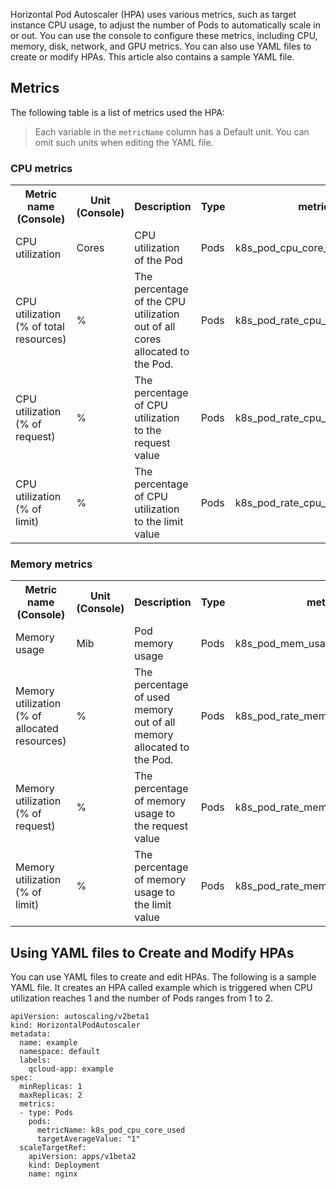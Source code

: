 Horizontal Pod Autoscaler (HPA) uses various metrics, such as target instance CPU usage, to adjust the number of Pods to automatically scale in or out. You can use the console to configure these metrics, including CPU, memory, disk, network, and GPU metrics. You can also use YAML files to create or modify HPAs. This article also contains a sample YAML file.

## Metrics
The following table is a list of metrics used the HPA:
> Each variable in the `metricName` column has a Default unit. You can omit such units when editing the YAML file.

### CPU metrics

<table>
<tr>
	<th width="17.8%">Metric name (Console)</th><th width="14.1%">Unit (Console)</th><th width="17.1%">Description</th>
	<th width="6.6%">Type</th><th width="33%">metricName</th><th width="11.4%">Default unit</th>
	</tr>
	<tr>
	<td>CPU utilization</td>
	<td>Cores</td>
	<td>CPU utilization of the Pod</td>
	<td>Pods</td>
	<td>k8s_pod_cpu_core_used</td>
	<td> Cores </td>
	</tr>
	<tr>
	<td>CPU utilization <br>(% of total resources)</td>
	<td>%</td>
	<td>The percentage of the CPU utilization out of all cores allocated to the Pod.</td>
	<td>Pods</td>
	<td>k8s_pod_rate_cpu_core_used_resource</td>
	<td>%</td>
	</tr>
	<tr>
	<td>CPU utilization<br>(% of request)</td>
	<td>%</td>
	<td>The percentage of CPU utilization to the request value</td>
	<td>Pods</td>
	<td>k8s_pod_rate_cpu_core_used_request</td>
	<td>%</td>
	</tr>
	<tr>
	<td>CPU utilization<br>(% of limit)</td>
	<td>%</td>
	<td>The percentage of CPU utilization to the limit value</td>
	<td>Pods</td>
	<td>k8s_pod_rate_cpu_core_used_limit</td>
	<td>%</td>
	</tr>
</table>

### Memory metrics

<table>
<tr>
	<th width="17.8%">Metric name (Console)</th><th width="14.1%">Unit (Console)</th><th width="17.1%">Description</th>
	<th width="6.6%">Type</th><th width="33%">metricName</th><th width="11.4%">Default unit</th>
	</tr>
	<tr>
	<td>Memory usage</td>
	<td>Mib</td>
	<td>Pod memory usage</td>
	<td>Pods</td>
	<td>k8s_pod_mem_usage_bytes</td>
	<td>B</td>
	</tr>
	<tr>
	<td>Memory utilization <br>(% of allocated resources)</td>
	<td>%</td>
	<td>The percentage of used memory out of all memory allocated to the Pod.</td>
	<td>Pods</td>
	<td>k8s_pod_rate_mem_usage_bytes_resource</td>
	<td>%</td>
	</tr>
	<tr>
	<td>Memory utilization<br>(% of request)</td>
	<td>%</td>
	<td>The percentage of memory usage to the request value</td>
	<td>Pods</td>
	<td>k8s_pod_rate_mem_usage_request</td>
	<td>%</td>
	</tr>
	<tr>
	<td>Memory utilization<br>(% of limit)</td>
	<td>%</td>
	<td>The percentage of memory usage to the limit value</td>
	<td>Pods</td>
	<td>k8s_pod_rate_mem_usage_limit</td>
	<td>%</td>
	</tr>
</table>







## Using YAML files to Create and Modify HPAs 
You can use YAML files to create and edit HPAs. The following is a sample YAML file. It creates an HPA called example which is triggered when CPU utilization reaches 1 and the number of Pods ranges from 1 to 2.  
```
apiVersion: autoscaling/v2beta1
kind: HorizontalPodAutoscaler
metadata:
  name: example
  namespace: default
  labels:
    qcloud-app: example
spec:
  minReplicas: 1
  maxReplicas: 2
  metrics:
  - type: Pods
    pods:
      metricName: k8s_pod_cpu_core_used
      targetAverageValue: "1"
  scaleTargetRef:
    apiVersion: apps/v1beta2
    kind: Deployment
    name: nginx
```
